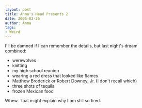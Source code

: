 ```yaml
---
layout: post
title: Anna's Head Presents 2
date: 2005-02-26
author: Anna
tags:
- Weird
---
```


I'll be damned if I can remember the details, but last night's dream combined:

<ul>
<li>werewolves</li>
<li>knitting</li>
<li>my high school reunion</li>
<li>wearing a red dress that looked like flames</li>
<li>Matthew Broderick or Robert Downey, Jr. (I don't recall which)</li>
<li>three shots of tequila</li>
<li>frozen Mexican food</li>
</ul>

Whew. That might explain why I am still so tired.